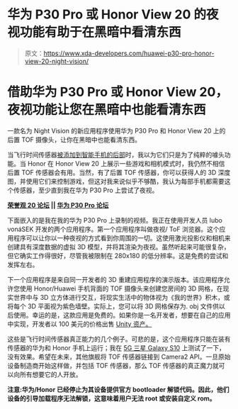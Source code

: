 # 华为 P30 Pro 或 Honor View 20 的夜视功能有助于在黑暗中看清东西

> 原文：<https://www.xda-developers.com/huawei-p30-pro-honor-view-20-night-vision/>

# 借助华为 P30 Pro 或 Honor View 20，夜视功能让您在黑暗中也能看清东西

一款名为 Night Vision 的新应用程序使用华为 P30 Pro 和 Honor View 20 上的后置 TOF 摄像头，让你在黑暗中也能看清东西。

当飞行时间传感器[被添加到智能手机的后部](https://www.xda-developers.com/honor-view20-tof-sensor-magic-ar/)时，我以为它们只是为了纯粹的噱头功能。当 Honor 在 Honor View 20 上展示一些游戏和相机模式时，我仍然不相信后置 TOF 传感器会有用。当然，有了后置 TOF 传感器，你可以获得人的 3D 深度图，并使用它们来控制游戏，但这对我来说似乎不够酷，我认为每部手机都需要这个传感器，至少直到我在华为 P30 Pro 上尝试了夜视。

**[荣誉观 20 论坛](https://forum.xda-developers.com/honor-view-20) || [华为 P30 Pro 论坛](https://forum.xda-developers.com/huawei-p30-pro)**

下面嵌入的是我在我的华为 P30 Pro 上录制的视频。我正在使用开发人员 lubo vonáSEK 开发的两个应用程序。第一个应用程序叫做夜视/ ToF 浏览器。这个应用程序可以让你以一种夜视的方式看到你周围的一切。这使用激光投影仪和相机来创建具有深度数据的虚拟 3D 模型，并将其渲染为夜视。虽然听起来可能很复杂，但它确实工作得很好，尽管我被限制在 280x180 的低分辨率。这是免费的尝试和发挥左右。

下一个应用程序是来自同一开发者的 3D 重建应用程序的演示版本。该应用程序允许您使用 Honor/Huawei 手机背面的 TOF 摄像头来创建您房间的 3D 网格，在现实世界中与 3D 立方体进行交互，将现实生活中的物体视为《我的世界》积木，或将每个 3D 平面视为紫色墙壁。实际上，您可以将 3D 网格保存为. obj 文件供以后使用。幸运的是，这款应用是免费的。如果你是一名开发者，想要在自己的应用中实现，开发者以 100 美元的价格出售 [Unity 资产。](https://assetstore.unity.com/packages/tools/integration/3d-reconstruction-for-arcore-android-only-136919)

这些是飞行时间传感器真正能力的几个例子。可悲的是，这个应用程序只能在装有传感器的华为和 Honor 手机上运行；我在 [5G 三星 Galaxy S10](https://forum.xda-developers.com/galaxy-s10-5g) 上测试了一下，没有效果。希望在未来，其他旗舰将 TOF 传感器链接到 Camera2 API。一旦原始设备制造商开始这样做，并包括 TOF 传感器，那么 TOF 传感器的真正魔力就可以向所有想要它的人开放。

**注意:华为/Honor 已经停止为其设备提供官方 bootloader 解锁代码。因此，他们设备的引导加载程序无法解锁，这意味着用户无法 root 或安装自定义 rom。**